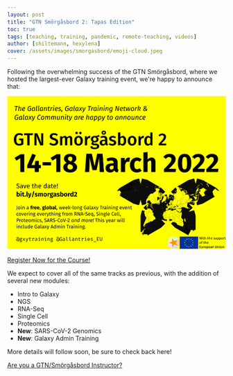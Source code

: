 ```yaml
---
layout: post
title: "GTN Smörgåsbord 2: Tapas Edition"
toc: true
tags: [teaching, training, pandemic, remote-teaching, videos]
author: [shiltemann, hexylena]
cover: /assets/images/smorgasbord/emoji-cloud.jpeg
---
```


Following the overwhelming success of the GTN Smörgåsbord, where we hosted the largest-ever Galaxy training event, we're happy to announce that:

![Black text on a yellow background. Title card for Smörgåsbord 2 announcing that it will be 14-18 march in very large text, and the highlights of the course like Single Cell, Proteomics, SARS-CoV-2 and galaxy admin training. A bitly link is included which redirects to this page. There is a watterman butterfly map projection of the earth indicating it is a global event as well as an EU flag and GTN logo of supporters. @gxytraining and @Gallantries_EU's twitter handles are linked.](/assets/images/smorgasbord2/banner-1kx.png)

<a class="btn btn-primary" href="https://forms.gle/ncFNjKXYHi7AbwnP8">
	Register Now for the Course!
</a>

We expect to cover all of the same tracks as previous, with the addition of several new modules:

- Intro to Galaxy
- NGS
- RNA-Seq
- Single Cell
- Proteomics
- **New**: SARS-CoV-2 Genomics
- **New**: Galaxy Admin Training

More details will follow soon, be sure to check back here!

<a class="btn btn-info" href="https://lists.galaxyproject.org/lists/smorgasbord2022-instructors.lists.galaxyproject.org/">
	Are you a GTN/Smörgåsbord Instructor?
</a>
